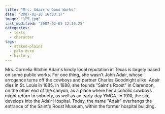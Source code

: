 ```yaml
---
title: "Mrs. Adair’s Good Works"
date: "2007-01-26 16:33:17"
image: "125.jpg"
last_modified: "2007-02-05 12:16:25"
categories:
  - texts
  - character
tags:
  - staked-plains
  - palo-duro
  - history
---
```


Mrs. Cornelia Ritchie Adair's kindly local reputation in Texas is largely based on some public works. For one thing, she wasn't John Adair, whose arrogance turns off the cowboys and partner Charles Goodnight alike. Adair dies in St. Louis in 1885. In 1888, she founds "Saint's Roost" in Clarendon, on the other end of the canyon, as a place where her alcoholic cowboys might return to sobriety, as well as an early-day YMCA. In 1910, the site develops into the Adair Hospital. Today, the name "Adair" overhangs the entrance of the Saint's Roost Museum, within the former hospital building.
